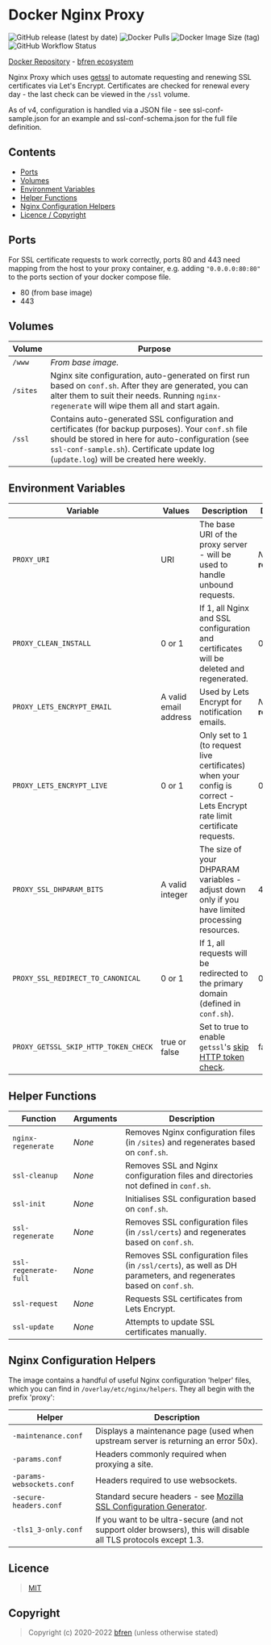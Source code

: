 # Docker Nginx Proxy

![GitHub release (latest by date)](https://img.shields.io/github/v/release/bfren/docker-nginx-proxy) ![Docker Pulls](https://img.shields.io/docker/pulls/bfren/nginx-proxy?label=pulls) ![Docker Image Size (tag)](https://img.shields.io/docker/image-size/bfren/nginx-proxy/latest?label=size)<br/>
![GitHub Workflow Status](https://img.shields.io/github/workflow/status/bfren/docker-nginx-proxy/dev?label=build)

[Docker Repository](https://hub.docker.com/r/bfren/nginx-proxy) - [bfren ecosystem](https://github.com/bfren/docker)

Nginx Proxy which uses [getssl](https://github.com/srvrco/getssl) to automate requesting and renewing SSL certificates via Let's Encrypt.  Certificates are checked for renewal every day - the last check can be viewed in the `/ssl` volume.

As of v4, configuration is handled via a JSON file - see ssl-conf-sample.json for an example and ssl-conf-schema.json for the full file definition.

## Contents

* [Ports](#ports)
* [Volumes](#volumes)
* [Environment Variables](#environment-variables)
* [Helper Functions](#helper-functions)
* [Nginx Configuration Helpers](#nginx-configuration-helpers)
* [Licence / Copyright](#licence)

## Ports

For SSL certificate requests to work correctly, ports 80 and 443 need mapping from the host to your proxy container, e.g. adding `"0.0.0.0:80:80"` to the ports section of your docker compose file.

* 80 (from base image)
* 443

## Volumes

| Volume   | Purpose                                                                                                                                                                                                                                                |
| -------- | ------------------------------------------------------------------------------------------------------------------------------------------------------------------------------------------------------------------------------------------------------ |
| `/www`   | *From base image.*                                                                                                                                                                                                                                     |
| `/sites` | Nginx site configuration, auto-generated on first run based on `conf.sh`.  After they are generated, you can alter them to suit their needs.  Running `nginx-regenerate` will wipe them all and start again.                                           |
| `/ssl`   | Contains auto-generated SSL configuration and certificates (for backup purposes).  Your `conf.sh` file should be stored in here for auto-configuration (see `ssl-conf-sample.sh`).  Certificate update log (`update.log`) will be created here weekly. |

## Environment Variables

| Variable                             | Values                | Description                                                                                                                                  | Default               |
| ------------------------------------ | --------------------- | -------------------------------------------------------------------------------------------------------------------------------------------- | --------------------- |
| `PROXY_URI`                          | URI                   | The base URI of the proxy server - will be used to handle unbound requests.                                                                  | *None* - **required** |
| `PROXY_CLEAN_INSTALL`                | 0 or 1                | If 1, all Nginx and SSL configuration and certificates will be deleted and regenerated.                                                      | 0                     |
| `PROXY_LETS_ENCRYPT_EMAIL`           | A valid email address | Used by Lets Encrypt for notification emails.                                                                                                | *None* - **required** |
| `PROXY_LETS_ENCRYPT_LIVE`            | 0 or 1                | Only set to 1 (to request live certificates) when your config is correct - Lets Encrypt rate limit certificate requests.                     | 0                     |
| `PROXY_SSL_DHPARAM_BITS`             | A valid integer       | The size of your DHPARAM variables - adjust down only if you have limited processing resources.                                              | 4096                  |
| `PROXY_SSL_REDIRECT_TO_CANONICAL`    | 0 or 1                | If 1, all requests will be redirected to the primary domain (defined in `conf.sh`).                                                          | 0                     |
| `PROXY_GETSSL_SKIP_HTTP_TOKEN_CHECK` | true or false         | Set to true to enable `getssl`'s [skip HTTP token check](https://github.com/srvrco/getssl/wiki/Config-variables#skip_http_token_checkfalse). | false                 |

## Helper Functions

| Function              | Arguments | Description                                                                                                      |
| --------------------- | --------- | ---------------------------------------------------------------------------------------------------------------- |
| `nginx-regenerate`    | *None*    | Removes Nginx configuration files (in `/sites`) and regenerates based on `conf.sh`.                              |
| `ssl-cleanup`         | *None*    | Removes SSL and Nginx configuration files and directories not defined in `conf.sh`.                              |
| `ssl-init`            | *None*    | Initialises SSL configuration based on `conf.sh`.                                                                |
| `ssl-regenerate`      | *None*    | Removes SSL configuration files (in `/ssl/certs`) and regenerates based on `conf.sh`.                            |
| `ssl-regenerate-full` | *None*    | Removes SSL configuration files (in `/ssl/certs`), as well as DH parameters, and regenerates based on `conf.sh`. |
| `ssl-request`         | *None*    | Requests SSL certificates from Lets Encrypt.                                                                     |
| `ssl-update`          | *None*    | Attempts to update SSL certificates manually.                                                                    |

## Nginx Configuration Helpers

The image contains a handful of useful Nginx configuration 'helper' files, which you can find in `/overlay/etc/nginx/helpers`.  They all begin with the prefix 'proxy':

| Helper                    | Description                                                                                                      |
| ------------------------- | ---------------------------------------------------------------------------------------------------------------- |
| `-maintenance.conf`       | Displays a maintenance page (used when upstream server is returning an error 50x).                               |
| `-params.conf`            | Headers commonly required when proxying a site.                                                                  |
| `-params-websockets.conf` | Headers required to use websockets.                                                                              |
| `-secure-headers.conf`    | Standard secure headers - see [Mozilla SSL Configuration Generator](https://ssl-config.mozilla.org/).            |
| `-tls1_3-only.conf`       | If you want to be ultra-secure (and not support older browsers), this will disable all TLS protocols except 1.3. |

## Licence

> [MIT](https://mit.bfren.dev/2020)

## Copyright

> Copyright (c) 2020-2022 [bfren](https://bfren.dev) (unless otherwise stated)
